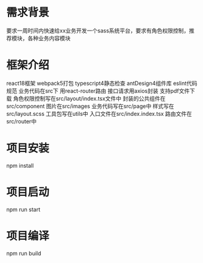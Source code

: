 <!--
 * @Author: qianhua.xiong
-->
# 需求背景
要求一周时间内快速给xx业务开发一个sass系统平台，要求有角色权限控制，推荐模块，各种业务内容模块

# 框架介绍
react18框架
webpack5打包
typescript4静态检查
antDesign4组件库
eslint代码规范
业务代码在src下
用react-router路由
接口请求用axios封装
支持pdf文件下载
角色权限控制写在src/layout/index.tsx文件中
封装的公共组件在src/component
图片在src/images
业务代码写在src/page中
样式写在src/layout.scss
工具包写在utils中
入口文件在src/index.index.tsx
路由文件在src/router中

# 项目安装
npm install
# 项目启动
npm run start
# 项目编译
npm run build
